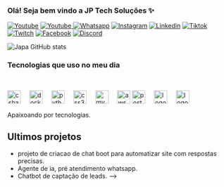 ### Olá! Seja bem vindo a JP Tech Soluções ✨

[![Youtube](https://img.icons8.com/?size=50&id=19318&format=png&color=000000?style=for-the-badge&logo=youtube&logoColor=white)](https://youtube.com/channel/UCIHuv4LvVZQuoBV7MvBbi4A)
<a href="https://youtube.com/channel/UCIHuv4LvVZQuoBV7MvBbi4A" target="_blank" rel="noopener noreferrer">
  <img src="https://img.icons8.com/?size=50&id=19318&format=png&color=000000" alt="Youtube" />
</a>
[![Whatsapp](https://img.icons8.com/?size=50&id=16713&format=png&color=000000?style=for-the-badge&logo=instagram&logoColor=white)](https://wa.me/+5511967985662)
[![Instagram](https://img.icons8.com/?size=50&id=Xy10Jcu1L2Su&format=png&color=000000?style=for-the-badge&logo=instagram&logoColor=white)](https://www.instagram.com/japaviannasi?igsh=MW5nMTd5bDNtbDZr)
[![Linkedin](https://img.icons8.com/?size=50&id=13930&format=png&color=000000?style=for-the-badge&logo=linkedin&logoColor=white)]([https://www.linkedin.com/in/jp-tech-solucoes-8a8977380])
[![Tiktok](https://img.icons8.com/?size=50&id=118640&format=png&color=000000?style=for-the-badge&logo=tiktok&logoColor=white)](https://tiktok.com/@japa.vianna)
[![Twitch](https://img.icons8.com/?size=50&id=7qFfaszJSlTs&format=png&color=000000?style=for-the-badge&logo=twitch&logoColor=white)](https://www.twitch.tv/japavianna)
[![Facebook](https://img.icons8.com/?size=50&id=118497&format=png&color=000000?style=for-the-badge&logo=instagram&logoColor=white)](https://www.facebook.com/profile.php?id=61579616994880&locale=pt_BR)
[![Discord](https://img.icons8.com/?size=50&id=2mIgusGquJFz&format=png&color=000000?style=for-the-badge&logo=instagram&logoColor=white)](https://discord.com/channels/1403023546288046212/1403023547093221622)

![Japa GitHub stats](https://github-readme-stats.vercel.app/api?username=9891Hubtina&show_icons=true&theme=dracula)

### Tecnologias que uso no meu dia

<div style="displey: inline_block"><br>

 <img src="https://cdn.jsdelivr.net/gh/devicons/devicon/icons/csharp/csharp-original.svg" height="30" alt="csharp logo" /> <img width="12" />
 <img src="https://cdn.jsdelivr.net/gh/devicons/devicon/icons/docker/docker-plain-wordmark.svg" height="30" alt="docker logo"  /> 
<img width="12" />
<img src="https://cdn.jsdelivr.net/gh/devicons/devicon/icons/python/python-original.svg" height="30" alt="python logo"  />
<img width="12" />
<img src="https://cdn.jsdelivr.net/gh/devicons/devicon/icons/css3/css3-original.svg" height="30" alt="css3 logo"  />
<img width="12" />
<img src="https://cdn.jsdelivr.net/gh/devicons/devicon@latest/icons/mysql/mysql-original.svg" height="30" alt= "mysql logo" />
<img width="12" />
<img src="https://cdn.jsdelivr.net/gh/devicons/devicon@latest/icons/amazonwebservices/amazonwebservices-original-wordmark.svg" height="30" alt= "aws logo" />
<img src="https://cdn.jsdelivr.net/gh/devicons/devicon@latest/icons/postgresql/postgresql-original-wordmark.svg" height="30" alt= "postgres logo" />
<img width="12" />
<img src="https://cdn.jsdelivr.net/gh/devicons/devicon@latest/icons/windows11/windows11-original-wordmark.svg" height="30" alt= "logo" />
<img width="12" />
<img src="https://cdn.jsdelivr.net/gh/devicons/devicon@latest/icons/mongodb/mongodb-original-wordmark.svg" height="30" alt= " logo" />   </div>
Apaixoando por tecnologias.

## Ultimos projetos

- projeto de criacao de chat boot para automatizar site com respostas precisas. 
- Agente de ia, pré atendimento whatsapp.
- Chatbot de captação de leads.
-->
